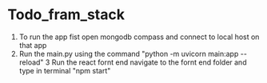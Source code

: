 # Todo_fram_stack
1. To run the app fist open mongodb compass and connect to local host on that app
2. Run the main.py using the command "python -m uvicorn main:app --reload"
3  Run the react fornt end navigate to the fornt end folder and type in terminal "npm start"

